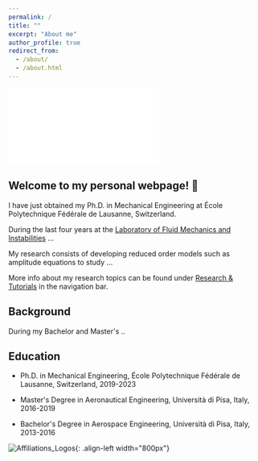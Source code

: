 ```yaml
---
permalink: /
title: ""
excerpt: "About me"
author_profile: true
redirect_from: 
  - /about/
  - /about.html
---
```


![Editing a markdown file for a talk](/images/Fluid_Oscillations_bis.pdf)


Welcome to my personal webpage! 👋
------

I have just obtained my Ph.D. in Mechanical Engineering at École Polytechnique Fédérale de Lausanne, Switzerland. 

During the last four years at the [Laboratory of Fluid Mechanics and Instabilities](https://www.epfl.ch/labs/lfmi) ...

My research consists of developing reduced order models such as amplitude equations to study ... 

More info about my research topics can be found under [Research & Tutorials](https://alessandro-bongarzone.github.io/research/) in the navigation bar. 


Background
------

During my Bachelor and Master's ..

Education
------
- Ph.D. in Mechanical Engineering, École Polytechnique Fédérale de Lausanne, Switzerland, 2019-2023
* Master's Degree in Aeronautical Engineering, Università di Pisa, Italy, 2016-2019
+ Bachelor's Degree in Aerospace Engineering, Università di Pisa, Italy, 2013-2016


![Affiliations_Logos](/images/affiliations_logos.jpg){: .align-left width="800px"}


